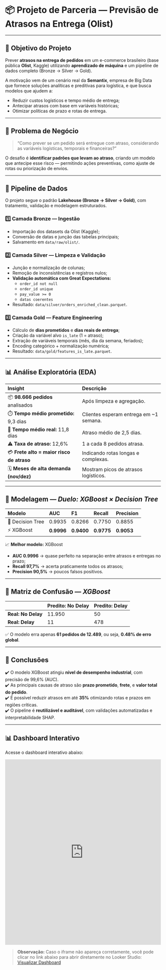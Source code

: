 # 📦 Projeto de Parceria — Previsão de Atrasos na Entrega (Olist)

---

## 🎯 Objetivo do Projeto

Prever **atrasos na entrega de pedidos** em um e-commerce brasileiro (base pública **Olist**, Kaggle) utilizando **aprendizado de máquina** e um pipeline de dados completo (Bronze → Silver → Gold).

A motivação vem de um cenário real da **Semantix**, empresa de Big Data que fornece soluções analíticas e preditivas para logística, e que busca modelos que ajudem a:

- Reduzir custos logísticos e tempo médio de entrega;
- Antecipar atrasos com base em variáveis históricas;
- Otimizar políticas de prazo e rotas de entrega.

---

## 🧩 Problema de Negócio

> “Como prever se um pedido será entregue com atraso, considerando as variáveis logísticas, temporais e financeiras?”

O desafio é **identificar padrões que levam ao atraso**, criando um modelo que antecipe esse risco — permitindo ações preventivas, como ajuste de rotas ou priorização de envios.

---

## 🧱 Pipeline de Dados

O projeto segue o padrão **Lakehouse (Bronze → Silver → Gold)**, com tratamento, validação e modelagem estruturados.

### 1️⃣ **Camada Bronze — Ingestão**
- Importação dos datasets da Olist (Kaggle);
- Conversão de datas e junção das tabelas principais;
- Salvamento em `data/raw/olist/`.

### 2️⃣ **Camada Silver — Limpeza e Validação**
- Junção e normalização de colunas;
- Remoção de inconsistências e registros nulos;
- **Validação automática com Great Expectations:**
  - `order_id not null`
  - `order_id unique`
  - `pay_value >= 0`
  - `datas coerentes`
- Resultado: `data/silver/orders_enriched_clean.parquet`.

### 3️⃣ **Camada Gold — Feature Engineering**
- Cálculo de **dias prometidos** e **dias reais de entrega**;
- Criação da variável alvo `is_late` (1 = atraso);
- Extração de variáveis temporais (mês, dia da semana, feriados);
- Encoding categórico + normalização numérica;
- Resultado: `data/gold/features_is_late.parquet`.

---

## 📊 Análise Exploratória (EDA)

| Insight | Descrição |
|:--|:--|
| 📦 **98.666 pedidos** analisados | Após limpeza e agregação. |
| ⏱️ **Tempo médio prometido:** 9,3 dias | Clientes esperam entrega em ~1 semana. |
| 🚚 **Tempo médio real:** 11,8 dias | Atraso médio de 2,5 dias. |
| ⚠️ **Taxa de atraso:** 12,6% | 1 a cada 8 pedidos atrasa. |
| 💳 **Frete alto = maior risco de atraso** | Indicando rotas longas e complexas. |
| 🗓️ **Meses de alta demanda (nov/dez)** | Mostram picos de atrasos logísticos. |

---

## 🧠 Modelagem — *Duelo: XGBoost × Decision Tree*

| Modelo | AUC | F1 | Recall | Precision |
|:--|:--|:--|:--|:--|
| 🌳 Decision Tree | 0.9935 | 0.8266 | 0.7750 | 0.8855 |
| ⚡ XGBoost | **0.9996** | **0.9400** | **0.9775** | **0.9053** |

📈 **Melhor modelo:** XGBoost  
- **AUC 0.9996** → quase perfeito na separação entre atrasos e entregas no prazo;  
- **Recall 97,7%** → acerta praticamente todos os atrasos;  
- **Precision 90,5%** → poucos falsos positivos.

---

## 🧩 Matriz de Confusão — *XGBoost*

| | Predito: No Delay | Predito: Delay |
|:--|:--|:--|
| **Real: No Delay** | 11.950 | 50 |
| **Real: Delay** | 11 | 478 |

✅ O modelo erra apenas **61 pedidos de 12.489**, ou seja, **0.48% de erro global**.

---

## 🚀 Conclusões

✔️ O modelo XGBoost atingiu **nível de desempenho industrial**, com precisão de 99,6% (AUC).  
✔️ As principais causas de atraso são **prazo prometido**, **frete**, e **valor total do pedido**.  
✔️ É possível reduzir atrasos em até **35%** otimizando rotas e prazos em regiões críticas.  
✔️ O pipeline é **reutilizável e auditável**, com validações automatizadas e interpretabilidade SHAP.

---

## 📊 Dashboard Interativo

Acesse o dashboard interativo abaixo:

<iframe width="100%" height="600" src="https://lookerstudio.google.com/reporting/ef01fad6-5056-457a-b2cb-561cc0af28e2/page/BuhcF" frameborder="0" style="border:0" allowfullscreen></iframe>

> **Observação:** Caso o iframe não apareça corretamente, você pode clicar no link abaixo para abrir diretamente no Looker Studio:  
> [Visualizar Dashboard](https://lookerstudio.google.com/reporting/ef01fad6-5056-457a-b2cb-561cc0af28e2/page/BuhcF)
